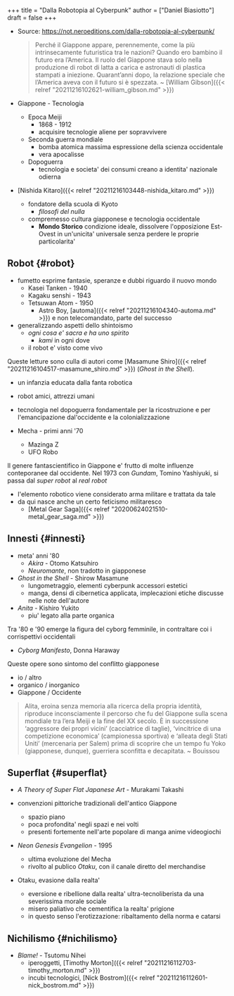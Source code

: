 +++
title = "Dalla Robotopia al Cyberpunk"
author = ["Daniel Biasiotto"]
draft = false
+++

-   Source: <https://not.neroeditions.com/dalla-robotopia-al-cyberpunk/>

    > Perché il Giappone appare, perennemente, come la più intrinsecamente futuristica tra le nazioni? Quando ero bambino il futuro era l’America. Il ruolo del Giappone stava solo nella produzione di robot di latta a carica e astronauti di plastica stampati a iniezione. Quarant’anni dopo, la relazione speciale che l’America aveva con il futuro si è spezzata.
    > ~ [William Gibson]({{< relref "20211216102621-william_gibson.md" >}})

-   Giappone - Tecnologia
    -   Epoca Meiji
        -   1868 - 1912
        -   acquisire tecnologie aliene per sopravvivere
    -   Seconda guerra mondiale
        -   bomba atomica massima espressione della scienza occidentale
        -   vera apocalisse
    -   Dopoguerra
        -   tecnologia e societa' dei consumi creano a identita' nazionale odierna
-   [Nishida Kitaro]({{< relref "20211216103448-nishida_kitaro.md" >}})
    -   fondatore della scuola di Kyoto
        -   _filosofi del nulla_
    -   compremesso cultura giapponese e tecnologia occidentale
        -   **Mondo Storico** condizione ideale, dissolvere l'opposizione Est-Ovest in un'unicita' universale senza perdere le proprie particolarita'


## Robot {#robot}

-   fumetto esprime fantasie, speranze e dubbi riguardo il nuovo mondo
    -   Kasei Tanken - 1940
    -   Kagaku senshi - 1943
    -   Tetsuwan Atom - 1950
        -   Astro Boy, [automa]({{< relref "20211216104340-automa.md" >}}) e non telecomandato, parte del successo
-   generalizzando aspetti dello shintoismo
    -   _ogni cosa e' sacra e ha uno spirito_
        -   _kami_ in ogni dove
    -   il robot e' visto come vivo

Queste letture sono culla di autori come [Masamune Shiro]({{< relref "20211216104517-masamune_shiro.md" >}}) (_Ghost in the Shell_).

-   un infanzia educata dalla <span class="underline">fanta robotica</span>
-   robot amici, attrezzi umani
-   tecnologia nel dopoguerra fondamentale per la ricostruzione e per l'emancipazione dal'occidente e la colonializzazione

-   Mecha - primi anni '70
    -   Mazinga Z
    -   UFO Robo

Il genere fantascientifico in Giappone e' frutto di molte influenze conteporanee dal occidente.
Nel 1973 con _Gundam_, Tomino Yashiyuki, si passa dal _super robot_ al _real robot_

-   l'elemento robotico viene considerato arma militare e trattata da tale
-   da qui nasce anche un certo feticismo militaresco
    -   [Metal Gear Saga]({{< relref "20200624021510-metal_gear_saga.md" >}})


## Innesti {#innesti}

-   meta' anni '80
    -   _Akira_ - Otomo Katsuhiro
    -   _Neuromante_, non tradotto in giapponese
-   _Ghost in the Shell_ - Shirow Masamune
    -   lungometraggio, elementi cyberpunk accessori estetici
    -   manga, densi di cibernetica applicata, implecazioni etiche discusse nelle note dell'autore
-   _Anita_ - Kishiro Yukito
    -   piu' legato alla parte organica

Tra '80 e '90 emerge la figura del cyborg femminile, in contraltare coi i corrispettivi occidentali

-   _Cyborg Manifesto_, Donna Haraway

Queste opere sono sintomo del conflitto giapponese

-   io / altro
-   organico / inorganico
-   Giappone / Occidente

> Alita, eroina senza memoria alla ricerca della propria identità, riproduce inconsciamente il percorso che fu del Giappone sulla scena mondiale tra l’era Meiji e la fine del XX secolo. È in successione ‘aggressore dei propri vicini’ (cacciatrice di taglie), ‘vincitrice di una competizione economica’ (campionessa sportiva) e ‘alleata degli Stati Uniti’ (mercenaria per Salem) prima di scoprire che un tempo fu Yoko (giapponese, dunque), guerriera sconfitta e decapitata.
> ~ Bouissou


## Superflat {#superflat}

-   _A Theory of Super Flat Japanese Art_ - Murakami Takashi
-   convenzioni pittoriche tradizionali dell'antico Giappone
    -   spazio piano
    -   poca profondita' negli spazi e nei volti
    -   presenti fortemente nell'arte popolare di manga anime videogiochi

-   _Neon Genesis Evangelion_ - 1995
    -   ultima evoluzione del Mecha
    -   rivolto al publico _Otaku_, con il canale diretto del merchandise

-   Otaku, evasione dalla realta'
    -   eversione e ribellione dalla realta' ultra-tecnoliberista da una severissima morale sociale
    -   misero paliativo che cementifica la realta' prigione
    -   in questo senso l'erotizzazione: <span class="underline">ribaltamento della norma e catarsi</span>


## Nichilismo {#nichilismo}

-   _Blame!_ - Tsutomu Nihei
    -   iperoggetti, [Timothy Morton]({{< relref "20211216112703-timothy_morton.md" >}})
    -   incubi tecnologici, [Nick Bostrom]({{< relref "20211216112601-nick_bostrom.md" >}})
